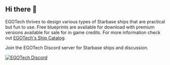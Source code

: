 ## Hi there 👋

EGOTech thrives to design various types of Starbase ships that are practical but fun to use. Free blueprints are available for download with premium versions available for sale for in game credits.
For more information check out [EGOTech's Ship Catalog](https://starbase.egotech.space).

Join the EGOTech Discord server for Starbase ships and discussion.

[![EGOTech Discord](https://discordapp.com/api/guilds/1013328685564178472/widget.png?style=banner2)](https://discord.gg/BKwVGvncmN)
